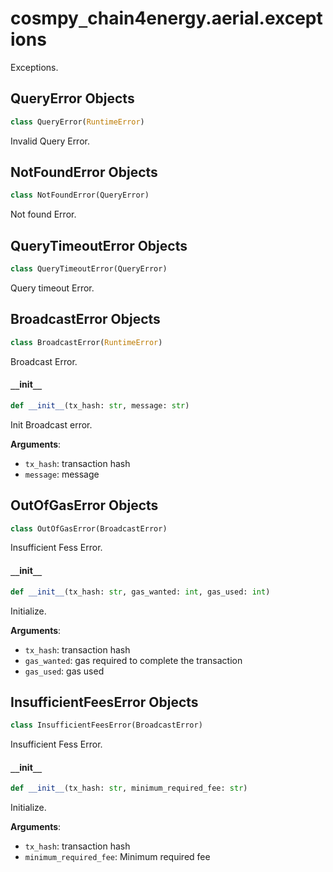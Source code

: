 <a id="cosmpy_chain4energy.aerial.exceptions"></a>

# cosmpy`_`chain4energy.aerial.exceptions

Exceptions.

<a id="cosmpy_chain4energy.aerial.exceptions.QueryError"></a>

## QueryError Objects

```python
class QueryError(RuntimeError)
```

Invalid Query Error.

<a id="cosmpy_chain4energy.aerial.exceptions.NotFoundError"></a>

## NotFoundError Objects

```python
class NotFoundError(QueryError)
```

Not found Error.

<a id="cosmpy_chain4energy.aerial.exceptions.QueryTimeoutError"></a>

## QueryTimeoutError Objects

```python
class QueryTimeoutError(QueryError)
```

Query timeout Error.

<a id="cosmpy_chain4energy.aerial.exceptions.BroadcastError"></a>

## BroadcastError Objects

```python
class BroadcastError(RuntimeError)
```

Broadcast Error.

<a id="cosmpy_chain4energy.aerial.exceptions.BroadcastError.__init__"></a>

#### `__`init`__`

```python
def __init__(tx_hash: str, message: str)
```

Init Broadcast error.

**Arguments**:

- `tx_hash`: transaction hash
- `message`: message

<a id="cosmpy_chain4energy.aerial.exceptions.OutOfGasError"></a>

## OutOfGasError Objects

```python
class OutOfGasError(BroadcastError)
```

Insufficient Fess Error.

<a id="cosmpy_chain4energy.aerial.exceptions.OutOfGasError.__init__"></a>

#### `__`init`__`

```python
def __init__(tx_hash: str, gas_wanted: int, gas_used: int)
```

Initialize.

**Arguments**:

- `tx_hash`: transaction hash
- `gas_wanted`: gas required to complete the transaction
- `gas_used`: gas used

<a id="cosmpy_chain4energy.aerial.exceptions.InsufficientFeesError"></a>

## InsufficientFeesError Objects

```python
class InsufficientFeesError(BroadcastError)
```

Insufficient Fess Error.

<a id="cosmpy_chain4energy.aerial.exceptions.InsufficientFeesError.__init__"></a>

#### `__`init`__`

```python
def __init__(tx_hash: str, minimum_required_fee: str)
```

Initialize.

**Arguments**:

- `tx_hash`: transaction hash
- `minimum_required_fee`: Minimum required fee

